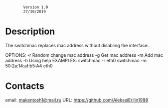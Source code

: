

			Version 1.0 
			27/10/2019 

Description
===========

The switchmac replaces mac address without disabling the interface.


OPTIONS:
	-r Random change mac address
	-g Get mac address
	-m Add mac address
	-h Using help
EXAMPLES:
	switchmac -r eth0
	switchmac -m 50:2a:14:af:b5:A4 eth0


Contacts
========

email: makentosh1@mail.ru
URL: https://github.com/AlekseiErilin1988
